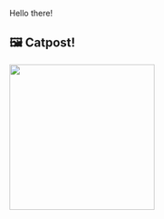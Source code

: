 Hello there!



## 🖼️ Catpost!

<sub>
    <img src="https://cdn2.thecatapi.com/images/R4KMmx2gb.png" height="256">
</sub>

